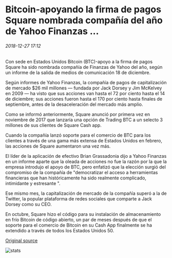 # Bitcoin-apoyando la firma de pagos Square nombrada compañía del año de Yahoo Finanzas ...

###### 2018-12-27 17:12

Con sede en Estados Unidos Bitcoin (BTC)-apoyo a la firma de pagos Square ha sido nombrada compañía de Finanzas de Yahoo del año, según un informe de la salida de medios de comunicación 18 de diciembre.

Según informes de Yahoo Finanzas, la compañía de pagos de capitalización de mercado $26 mil millones — fundada por Jack Dorsey y Jim McKelvey en 2009 — ha visto que sus acciones van hasta el 72 por ciento hasta el 14 de diciembre; sus acciones fueron hasta el 170 por ciento hasta finales de septiembre, antes de la desaceleración del mercado más amplio.

Como se informó anteriormente, Square anunció por primera vez en noviembre de 2017 que lanzaría una opción de Trading BTC a un selecto 3 millones de sus clientes de Square Cash app.

Cuando la compañía lanzó soporte para el comercio de BTC para los clientes a través de una gama más extensa de Estados Unidos en febrero, las acciones de Square aumentaron una vez más.

El líder de la aplicación de efectivo Brian Grassadonia dijo a Yahoo Finanzas en un informe aparte que la oleada de acciones no fue la razón por la que la empresa introdujo el apoyo de BTC, pero enfatizó que la elección surgió del compromiso de la compañía de "democratizar el acceso a herramientas financieras que han históricamente ha sido realmente complicado, intimidante y estresante ".

Ese mismo mes, la capitalización de mercado de la compañía superó a la de Twitter, la popular plataforma de redes sociales que comparte a Jack Dorsey como su CEO.

En octubre, Square hizo el código para su instalación de almacenamiento en frío Bitcoin de código abierto, un par de meses después de que el soporte para el comercio de Bitcoin en su Cash App finalmente se ha extendido a través de todos los Estados Unidos 50.

[Original source](https://cointelegraph.com/news/bitcoin-supporting-payments-firm-square-named-yahoo-finances-company-of-the-year)

![stats](https://c.statcounter.com/11760860/0/a89fa40b/1/ "stats")